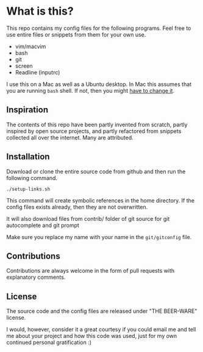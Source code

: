 What is this?
=================

This repo contains my config files for the following programs. Feel free to use entire files or snippets from them for your own use.

 - vim/macvim
 - bash
 - git
 - screen
 - Readline (inputrc)

I use this on a Mac as well as a Ubuntu desktop. In Mac this assumes that you are running `bash` shell. If not, then you might [have to change it](http://hints.macworld.com/article.php?story=20071025221744166).

Inspiration
----------------
The contents of this repo have been partly invented from scratch, partly inspired by open source projects, and partly refactored from snippets collected all over the internet. Many are attributed.

Installation
----------------

Download or clone the entire source code from github and then run the following command.

`./setup-links.sh`

This command will create symbolic references in the home directory. If the config files exists already, then they are not overwritten.

It will also download files from contrib/ folder of git source for git autocomplete and git prompt

Make sure you replace my name with your name in the `git/gitconfig` file.

Contributions
----------------
Contributions are always welcome in the form of pull requests with explanatory comments.

License
----------------

The source code and the config files are released under "THE BEER-WARE" license.

I would, however, consider it a great courtesy if you could email me and tell me about your project and how this code was used, just for my own continued personal gratification :)
